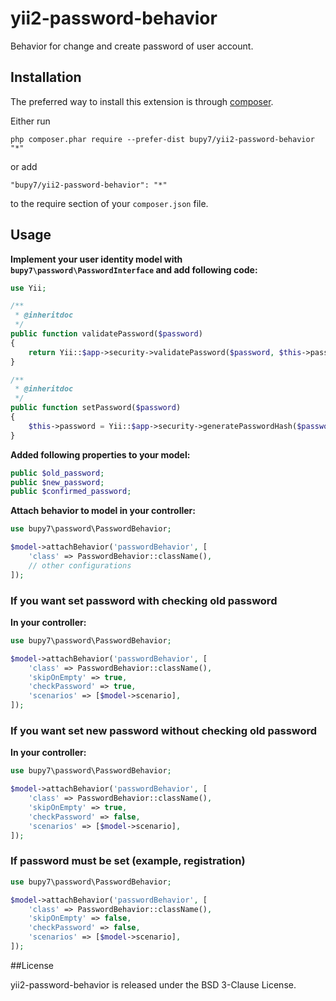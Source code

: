 yii2-password-behavior
======================
Behavior for change and create password of user account.

Installation
------------

The preferred way to install this extension is through [composer](http://getcomposer.org/download/).

Either run

```
php composer.phar require --prefer-dist bupy7/yii2-password-behavior "*"
```

or add

```
"bupy7/yii2-password-behavior": "*"
```

to the require section of your `composer.json` file.


Usage
-----

**Implement your user identity model with
`bupy7\password\PasswordInterface` and add following code:**

```php
use Yii;

/**
 * @inheritdoc
 */
public function validatePassword($password)
{
    return Yii::$app->security->validatePassword($password, $this->password);
}

/**
 * @inheritdoc
 */
public function setPassword($password)
{
    $this->password = Yii::$app->security->generatePasswordHash($password);
}
```

**Added following properties to your model:**

```php
public $old_password;
public $new_password;
public $confirmed_password;
```

**Attach behavior to model in your controller:**

```php
use bupy7\password\PasswordBehavior;

$model->attachBehavior('passwordBehavior', [
    'class' => PasswordBehavior::className(),
    // other configurations
]);
```

### If you want set password with checking old password

**In your controller:**

```php
use bupy7\password\PasswordBehavior;

$model->attachBehavior('passwordBehavior', [
    'class' => PasswordBehavior::className(),
    'skipOnEmpty' => true,
    'checkPassword' => true,
    'scenarios' => [$model->scenario],
]);
```

### If you want set new password without checking old password

**In your controller:**

```php
use bupy7\password\PasswordBehavior;

$model->attachBehavior('passwordBehavior', [
    'class' => PasswordBehavior::className(),
    'skipOnEmpty' => true,
    'checkPassword' => false,
    'scenarios' => [$model->scenario],
]);
```

### If password must be set (example, registration)

```php
use bupy7\password\PasswordBehavior;

$model->attachBehavior('passwordBehavior', [
    'class' => PasswordBehavior::className(),
    'skipOnEmpty' => false,
    'checkPassword' => false,
    'scenarios' => [$model->scenario],
]);
```

##License

yii2-password-behavior is released under the BSD 3-Clause License.
